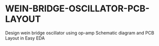 # WEIN-BRIDGE-OSCILLATOR-PCB-LAYOUT
Design wein bridge oscillator using op-amp Schematic diagram and PCB Layout in Easy EDA
